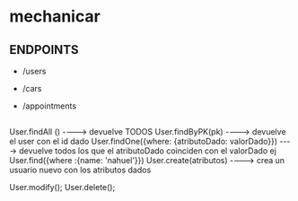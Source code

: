 # mechanicar



## ENDPOINTS

- /users

- /cars

- /appointments



## 

User.findAll () ----> devuelve TODOS
User.findByPK(pk) ----> devuelve el user con el id dado
 User.findOne({where: {atributoDado: valorDado}})   ----> devuelve todos los que el atributoDado coinciden con el valorDado
 ej   User.find({where :{name: 'nahuel'}})
User.create(atributos) ----> crea un usuario nuevo con los atributos dados

User.modify();
User.delete();
